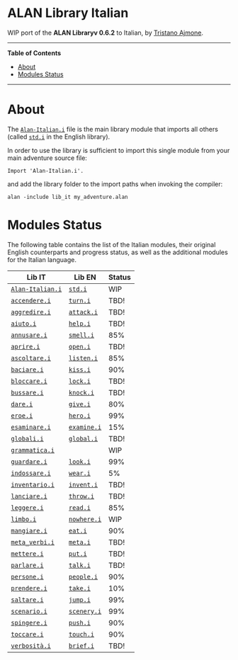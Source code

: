 # ALAN Library Italian

WIP port of the __ALAN Libraryv 0.6.2__ to Italian, by [Tristano Ajmone].


-----

**Table of Contents**

<!-- MarkdownTOC autolink="true" bracket="round" autoanchor="false" lowercase="only_ascii" uri_encoding="true" levels="1,2,3" -->

- [About](#about)
- [Modules Status](#modules-status)

<!-- /MarkdownTOC -->

-----

# About

The [`Alan-Italian.i`][Alan-Italian.i] file is the main library module that imports all others (called [`std.i`][std.i] in the English library).

In order to use the library is sufficient to import this single module from your main adventure source file:

```alan
Import 'Alan-Italian.i'.
```

and add the library folder to the import paths when invoking the compiler:

```batch
alan -include lib_it my_adventure.alan
```

# Modules Status

The following table contains the list of the Italian modules, their original English counterparts and progress status, as well as the additional modules for the Italian language.

|               Lib IT               |          Lib EN          | Status |
|------------------------------------|--------------------------|--------|
| [`Alan-Italian.i`][Alan-Italian.i] | [`std.i`][std.i]         | WIP    |
| [`accendere.i`][accendere.i]       | [`turn.i`][turn.i]       | TBD!   |
| [`aggredire.i`][aggredire.i]       | [`attack.i`][attack.i]   | TBD!   |
| [`aiuto.i`][aiuto.i]               | [`help.i`][help.i]       | TBD!   |
| [`annusare.i`][annusare.i]         | [`smell.i`][smell.i]     | 85%    |
| [`aprire.i`][aprire.i]             | [`open.i`][open.i]       | TBD!   |
| [`ascoltare.i`][ascoltare.i]       | [`listen.i`][listen.i]   | 85%    |
| [`baciare.i`][baciare.i]           | [`kiss.i`][kiss.i]       | 90%    |
| [`bloccare.i`][bloccare.i]         | [`lock.i`][lock.i]       | TBD!   |
| [`bussare.i`][bussare.i]           | [`knock.i`][knock.i]     | TBD!   |
| [`dare.i`][dare.i]                 | [`give.i`][give.i]       | 80%    |
| [`eroe.i`][eroe.i]                 | [`hero.i`][hero.i]       | 99%    |
| [`esaminare.i`][esaminare.i]       | [`examine.i`][examine.i] | 15%    |
| [`globali.i`][globali.i]           | [`global.i`][global.i]   | TBD!   |
| [`grammatica.i`][grammatica.i]     |                          | WIP    |
| [`guardare.i`][guardare.i]         | [`look.i`][look.i]       | 99%    |
| [`indossare.i`][indossare.i]       | [`wear.i`][wear.i]       | 5%     |
| [`inventario.i`][inventario.i]     | [`invent.i`][invent.i]   | TBD!   |
| [`lanciare.i`][lanciare.i]         | [`throw.i`][throw.i]     | TBD!   |
| [`leggere.i`][leggere.i]           | [`read.i`][read.i]       | 85%    |
| [`limbo.i`][limbo.i]               | [`nowhere.i`][nowhere.i] | WIP    |
| [`mangiare.i`][mangiare.i]         | [`eat.i`][eat.i]         | 90%    |
| [`meta_verbi.i`][meta_verbi.i]     | [`meta.i`][meta.i]       | TBD!   |
| [`mettere.i`][mettere.i]           | [`put.i`][put.i]         | TBD!   |
| [`parlare.i`][parlare.i]           | [`talk.i`][talk.i]       | TBD!   |
| [`persone.i`][persone.i]           | [`people.i`][people.i]   | 90%    |
| [`prendere.i`][prendere.i]         | [`take.i`][take.i]       | 10%    |
| [`saltare.i`][saltare.i]           | [`jump.i`][jump.i]       | 99%    |
| [`scenario.i`][scenario.i]         | [`scenery.i`][scenery.i] | 99%    |
| [`spingere.i`][spingere.i]         | [`push.i`][push.i]       | 90%    |
| [`toccare.i`][toccare.i]           | [`touch.i`][touch.i]     | 90%    |
| [`verbosità.i`][verbosità.i]       | [`brief.i`][brief.i]     | TBD!   |


<!-----------------------------------------------------------------------------
                               REFERENCE LINKS
------------------------------------------------------------------------------>

<!-- Lib IT modules -->

[Alan-Italian.i]: ./Alan-Italian.i "View source module"
[accendere.i]: ./accendere.i "View source module"
[aggredire.i]: ./aggredire.i "View source module"
[aiuto.i]: ./aiuto.i "View source module"
[annusare.i]: ./annusare.i "View source module"
[aprire.i]: ./aprire.i "View source module"
[ascoltare.i]: ./ascoltare.i "View source module"
[baciare.i]: ./baciare.i "View source module"
[bloccare.i]: ./bloccare.i "View source module"
[bussare.i]: ./bussare.i "View source module"
[dare.i]: ./dare.i "View source module"
[eroe.i]: ./eroe.i "View source module"
[esaminare.i]: ./esaminare.i "View source module"
[globali.i]: ./globali.i "View source module"
[grammatica.i]: ./grammatica.i "View source module"
[guardare.i]: ./guardare.i "View source module"
[indossare.i]: ./indossare.i "View source module"
[inventario.i]: ./inventario.i "View source module"
[lanciare.i]: ./lanciare.i "View source module"
[leggere.i]: ./leggere.i "View source module"
[limbo.i]: ./limbo.i "View source module"
[mangiare.i]: ./mangiare.i "View source module"
[meta_verbi.i]: ./meta_verbi.i "View source module"
[mettere.i]: ./mettere.i "View source module"
[parlare.i]: ./parlare.i "View source module"
[persone.i]: ./persone.i "View source module"
[prendere.i]: ./prendere.i "View source module"
[saltare.i]: ./saltare.i "View source module"
[scenario.i]: ./scenario.i "View source module"
[spingere.i]: ./spingere.i "View source module"
[toccare.i]: ./toccare.i "View source module"
[verbosità.i]: ./verbosità.i "View source module"

<!-- Lib EN modules -->

[attack.i]: ../../alan_en/lib_en/attack.i "View original source module"
[brief.i]: ../../alan_en/lib_en/brief.i "View original source module"
[eat.i]: ../../alan_en/lib_en/eat.i "View original source module"
[examine.i]: ../../alan_en/lib_en/examine.i "View original source module"
[give.i]: ../../alan_en/lib_en/give.i "View original source module"
[global.i]: ../../alan_en/lib_en/global.i "View original source module"
[help.i]: ../../alan_en/lib_en/help.i "View original source module"
[hero.i]: ../../alan_en/lib_en/hero.i "View original source module"
[invent.i]: ../../alan_en/lib_en/invent.i "View original source module"
[jump.i]: ../../alan_en/lib_en/jump.i "View original source module"
[kiss.i]: ../../alan_en/lib_en/kiss.i "View original source module"
[knock.i]: ../../alan_en/lib_en/knock.i "View original source module"
[listen.i]: ../../alan_en/lib_en/listen.i "View original source module"
[lock.i]: ../../alan_en/lib_en/lock.i "View original source module"
[look.i]: ../../alan_en/lib_en/look.i "View original source module"
[meta.i]: ../../alan_en/lib_en/meta.i "View original source module"
[nowhere.i]: ../../alan_en/lib_en/nowhere.i "View original source module"
[open.i]: ../../alan_en/lib_en/open.i "View original source module"
[people.i]: ../../alan_en/lib_en/people.i "View original source module"
[push.i]: ../../alan_en/lib_en/push.i "View original source module"
[put.i]: ../../alan_en/lib_en/put.i "View original source module"
[read.i]: ../../alan_en/lib_en/read.i "View original source module"
[scenery.i]: ../../alan_en/lib_en/scenery.i "View original source module"
[smell.i]: ../../alan_en/lib_en/smell.i "View original source module"
[std.i]: ../../alan_en/lib_en/std.i "View original source module"
[take.i]: ../../alan_en/lib_en/take.i "View original source module"
[talk.i]: ../../alan_en/lib_en/talk.i "View original source module"
[throw.i]: ../../alan_en/lib_en/throw.i "View original source module"
[touch.i]: ../../alan_en/lib_en/touch.i "View original source module"
[turn.i]: ../../alan_en/lib_en/turn.i "View original source module"
[wear.i]: ../../alan_en/lib_en/wear.i "View original source module"

<!-- people and organizations -->

[Tristano Ajmone]: https://github.com/tajmone "View Tristano Ajmone's GitHub profile"

<!-- EOF -->
